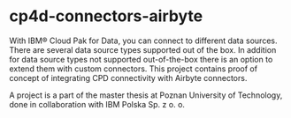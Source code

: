 # cp4d-connectors-airbyte
With IBM® Cloud Pak for Data, you can connect to different data sources. There are several data source types supported out of the box. In addition for data source types not supported out-of-the-box there is an option to extend them with custom connectors. This project contains proof of concept of integrating CPD connectivity with Airbyte connectors.

A project is a part of the master thesis at Poznan University of Technology, done in collaboration with IBM Polska Sp. z o. o.